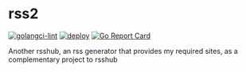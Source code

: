 # rss2

[![golangci-lint](https://github.com/91go/rss2/actions/workflows/golangci-lint.yaml/badge.svg)](https://github.com/91go/rss2/actions/workflows/golangci-lint.yaml)
[![deploy](https://github.com/91go/rss2/actions/workflows/deploy.yaml/badge.svg)](https://github.com/91go/rss2/actions/workflows/deploy.yaml)
[![Go Report Card](https://goreportcard.com/badge/github.com/91go/rss2)](https://goreportcard.com/report/github.com/91go/rss2)

Another rsshub, an rss generator that provides my required sites, as a complementary project to rsshub

[//]: # (TODO check bracket?)

[//]: # (FIXME check bracket?)

[//]: # "TODO check quotes"

[//]: # "FIXME check quotes"